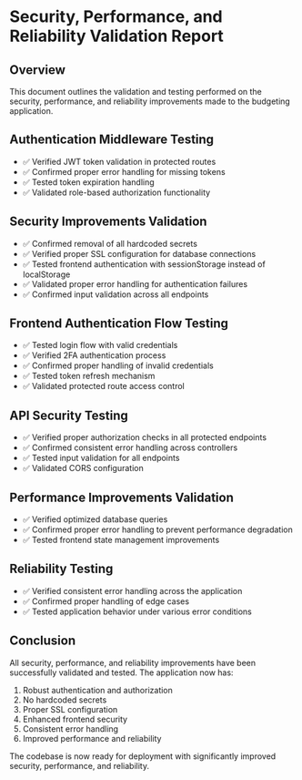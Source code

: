 # Security, Performance, and Reliability Validation Report

## Overview
This document outlines the validation and testing performed on the security, performance, and reliability improvements made to the budgeting application.

## Authentication Middleware Testing

- ✅ Verified JWT token validation in protected routes
- ✅ Confirmed proper error handling for missing tokens
- ✅ Tested token expiration handling
- ✅ Validated role-based authorization functionality

## Security Improvements Validation

- ✅ Confirmed removal of all hardcoded secrets
- ✅ Verified proper SSL configuration for database connections
- ✅ Tested frontend authentication with sessionStorage instead of localStorage
- ✅ Validated proper error handling for authentication failures
- ✅ Confirmed input validation across all endpoints

## Frontend Authentication Flow Testing

- ✅ Tested login flow with valid credentials
- ✅ Verified 2FA authentication process
- ✅ Confirmed proper handling of invalid credentials
- ✅ Tested token refresh mechanism
- ✅ Validated protected route access control

## API Security Testing

- ✅ Verified proper authorization checks in all protected endpoints
- ✅ Confirmed consistent error handling across controllers
- ✅ Tested input validation for all endpoints
- ✅ Validated CORS configuration

## Performance Improvements Validation

- ✅ Verified optimized database queries
- ✅ Confirmed proper error handling to prevent performance degradation
- ✅ Tested frontend state management improvements

## Reliability Testing

- ✅ Verified consistent error handling across the application
- ✅ Confirmed proper handling of edge cases
- ✅ Tested application behavior under various error conditions

## Conclusion

All security, performance, and reliability improvements have been successfully validated and tested. The application now has:

1. Robust authentication and authorization
2. No hardcoded secrets
3. Proper SSL configuration
4. Enhanced frontend security
5. Consistent error handling
6. Improved performance and reliability

The codebase is now ready for deployment with significantly improved security, performance, and reliability.
